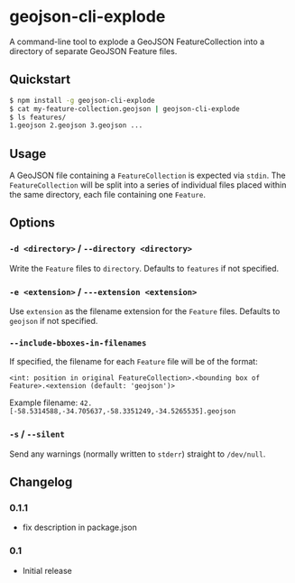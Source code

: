 # geojson-cli-explode

A command-line tool to explode a GeoJSON FeatureCollection into a directory of separate GeoJSON Feature files.

## Quickstart

```sh
$ npm install -g geojson-cli-explode
$ cat my-feature-collection.geojson | geojson-cli-explode
$ ls features/
1.geojson 2.geojson 3.geojson ...
```

## Usage

A GeoJSON file containing a `FeatureCollection` is expected via `stdin`. The `FeatureCollection` will be split into a series of individual files placed within the same directory, each file containing one `Feature`.

## Options

### `-d <directory>` / `--directory <directory>`

Write the `Feature` files to `directory`. Defaults to `features` if not specified.

### `-e <extension>` / `---extension <extension>`

Use `extension` as the filename extension for the `Feature` files. Defaults to `geojson` if not specified.

### `--include-bboxes-in-filenames`

If specified, the filename for each `Feature` file will be of the format:

```
<int: position in original FeatureCollection>.<bounding box of Feature>.<extension (default: 'geojson')>
```

Example filename: `42.[-58.5314588,-34.705637,-58.3351249,-34.5265535].geojson`

### `-s` / `--silent`

Send any warnings (normally written to `stderr`) straight to `/dev/null`.

## Changelog

### 0.1.1

* fix description in package.json

### 0.1

* Initial release
